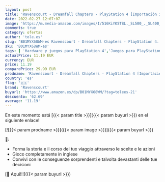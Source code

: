 ```yaml
---
layout: post
title: 'Ravenscourt - Dreamfall Chapters - PlayStation 4 [Importación italiana]'
date: 2022-02-27 12:07:07
image: 'https://m.media-amazon.com/images/I/516KiYKSTBL._SL500_._SL400_.jpg'
comments: true
category: ofertas
author: 'tole.es'
slug: 'B01MYX68WM-es Ravenscourt - Dreamfall Chapters - PlayStation 4...'
sku: 'B01MYX68WM-es'
tags: [ 'Hardware y juegos para PlayStation 4','Juegos para PlayStation 4','Videojuegos','playstation','ravenscourt', ]
actualPrice: 11.19 EUR
currency: EUR
price: 11.19
comparePrice: 29.99 EUR
prodname: 'Ravenscourt - Dreamfall Chapters - PlayStation 4 [Importación italiana]'
country: 'es'
flag: '🇪🇸'
brand: 'Ravenscourt'
buyurl: 'https://www.amazon.es/dp/B01MYX68WM/?tag=tolees-21'
descuento: '62.69'
average: '11.19'
---
```


En este momento está [{{< param title >}}]({{< param buyurl >}}) en el siguiente enlace!

[![{{< param prodname >}}]({{< param image >}})]({{< param buyurl >}})

🔎:

- Forma la storia e il corso del tuo viaggio attraverso le scelte e le azioni
- Gioco completamente in inglese
- Convivi con le conseguenze sorprendenti e talvolta devastanti delle tue decisioni

[🛒 Aquí!!!]({{< param buyurl >}})
